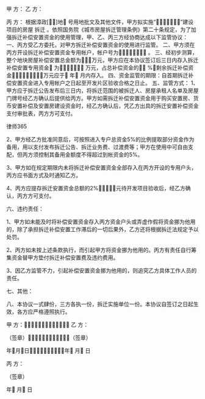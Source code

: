 
 


甲 方：
乙 方：


丙 方：
根据漳政[]地 号用地批文及其他文件，甲方拟实施“”建设项目的房屋
拆迁
。依照国务院《城市房屋拆迁管理条例》第二十条规定，为了加强拆迁补偿安置资金的使用管理，甲、乙、丙三方经协商达成以下监管协议：
一、丙方受乙方委托，对甲方拆迁补偿安置资金的使用进行监管。
二、甲方须在丙方开设拆迁补偿安置资金专用帐户，帐户号为 。
三、经初步测算，整个地块房屋补偿安置总金额为万元，甲方应在本协议签订后三日内存入拆迁补偿安置专用资金 为 万元，占总补偿资金的 %，剩余拆迁补偿资金万元应于 年 月内存入。
四、资金监管的期限：自首期拆迁补偿安置资金进入专用帐户之日起至开发片区验收合格之日止。
五、监管方式：
1、甲方应于拆迁公告发布后三日内，将拆迁范围的被拆迁人、房屋承租人名单及房屋门牌号经乙方确认后提供给丙方。甲方如需拆迁补偿安置资金用于购买安置房、货币安置补偿及安置房建设资金时，经乙方确认后，凭乙方出具的拆迁安置补偿资金支付审批表，丙方方可支付。




 
律师365






2、甲方经乙方批准同意后，可按照进入专户总资金5%的比例提取部分资金作为备用，用以支付发布拆迁公告、拆迁业务费、过渡费等；甲方在使用中可自由支配，但丙方须控制其备用金额度不得超过到帐资金的5%。

3、甲方如在规定期限内未将拆迁补偿安置资金全部存入在丙方开设的专用户头，丙方应书面方式及时通知乙方。

4、丙方应提存拆迁安置资金总额的2%元待开发项目验收后，经乙方确认，丙方方可支付。

六、违约责任：

1、甲方如未能及时将补偿安置资金存入丙方资金户头或弄虚作假将资金挪为他用的，除了承担拆迁补偿安置工作滞后的一切后果外，乙方还将根据拆迁法规定予以处罚。

2、丙方如未按上述条款执行，而引起甲方将资金挪为他用的。丙方有责任自行筹集资金替甲方垫付拆迁补偿安置费及违约费用。

3、因乙方监管不力，引起补偿安置资金挪为他用的，则追究乙方具体工作人员的责任。

七、其他：







八、本协议一式肆份，三方各执一份，拆迁实施单位一份。本协议自签订之日起生效，各方应严格遵照执行。





甲 方： 乙 方：



（签章）（签章）

年月日年 月 日











丙 方：



（签章）

年 月 日 


 


 

 
 
 
 
 
  


  
 

  


  


  
 
 
 
 

